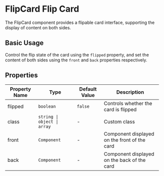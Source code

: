 # FlipCard Flip Card

The FlipCard component provides a flipable card interface, supporting the display of content on both sides.

## Basic Usage

Control the flip state of the card using the `flipped` property, and set the content of both sides using the `front` and `back` properties respectively.

<demo vue="../demo/flipCard/basic.vue" github="https://github.com/Onion-L/onionl-ui/tree/main/packages/components/flipCard" />

## Properties

| Property Name | Type | Default Value | Description |
|---------------|------|--------------|-------------|
| flipped | `boolean` | `false` | Controls whether the card is flipped |
| class | `string \| object \| array` | - | Custom class |
| front | `Component` | - | Component displayed on the front of the card |
| back | `Component` | - | Component displayed on the back of the card |
